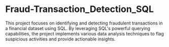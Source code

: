 # Fraud-Transaction_Detection_SQL
This project focuses on identifying and detecting fraudulent transactions in a financial dataset using SQL. 
By leveraging SQL's powerful querying capabilities, the project implements various data analysis techniques to 
flag suspicious activities and provide actionable insights.
